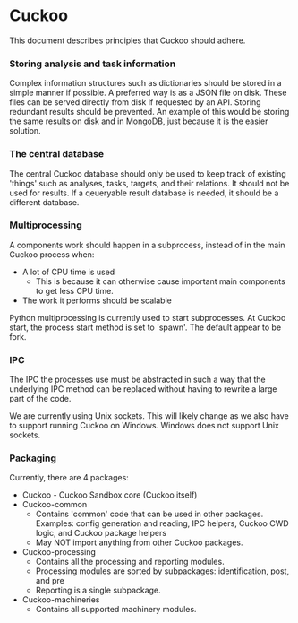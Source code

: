 # Cuckoo

This document describes principles that Cuckoo should adhere.

### Storing analysis and task information
Complex information structures such as dictionaries should be stored in a simple manner if possible. A preferred way is as a JSON file on disk.
These files can be served directly from disk if requested by an API. Storing redundant results should be prevented. An example of this would be storing the same results
on disk and in MongoDB, just because it is the easier solution.

### The central database
The central Cuckoo database should only be used to keep track of existing 'things' such as analyses, tasks, targets, and their relations. It should
not be used for results. If a qeueryable result database is needed, it should be a different database.

### Multiprocessing
A components work should happen in a subprocess, instead of in the main Cuckoo process when:

* A lot of CPU time is used
    * This is because it can otherwise cause important main components to get less CPU time.
* The work it performs should be scalable

Python multiprocessing is currently used to start subprocesses. At Cuckoo start, the process start method is set to 'spawn'. The default appear to be fork.

### IPC
The IPC the processes use must be abstracted in such a way that the underlying IPC method can be replaced without having to rewrite a large part
of the code.

We are currently using Unix sockets. This will likely change as we also have to support running Cuckoo on Windows. Windows does not support Unix sockets.

### Packaging


Currently, there are 4 packages:

* Cuckoo - Cuckoo Sandbox core (Cuckoo itself)
* Cuckoo-common
    * Contains 'common' code that can be used in other packages. Examples: config generation and reading, IPC helpers, Cuckoo CWD logic, and Cuckoo package helpers
    * May NOT import anything from other Cuckoo packages.
* Cuckoo-processing
    * Contains all the processing and reporting modules.
    * Processing modules are sorted by subpackages: identification, post, and pre
    * Reporting is a single subpackage.
* Cuckoo-machineries
    * Contains all supported machinery modules.